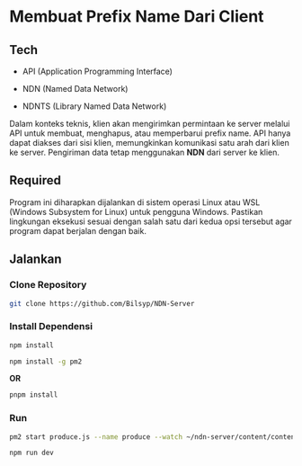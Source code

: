 # Membuat Prefix Name Dari Client

## Tech

- API (Application Programming Interface)

- NDN (Named Data Network)

- NDNTS (Library Named Data Network)

Dalam konteks teknis, klien akan mengirimkan permintaan ke server melalui API untuk membuat, menghapus, atau memperbarui prefix name. API hanya dapat diakses dari sisi klien, memungkinkan komunikasi satu arah dari klien ke server. Pengiriman data tetap menggunakan **NDN** dari server ke klien.

## Required

Program ini diharapkan dijalankan di sistem operasi Linux atau WSL (Windows Subsystem for Linux) untuk pengguna Windows. Pastikan lingkungan eksekusi sesuai dengan salah satu dari kedua opsi tersebut agar program dapat berjalan dengan baik.

## Jalankan

### Clone Repository

```bash
git clone https://github.com/Bilsyp/NDN-Server
```

### Install Dependensi

```bash
npm install
```

```bash
npm install -g pm2
```

**OR**

```bash
pnpm install
```

### Run

```bash
pm2 start produce.js --name produce --watch ~/ndn-server/content/content.json
```

```bash
npm run dev
```
